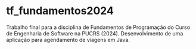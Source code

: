 # tf_fundamentos2024
Trabalho final para a disciplina de Fundamentos de Programação do Curso de Engenharia de Software na PUCRS (2024). Desenvolvimento de uma aplicação para agendamento de viagens em Java.
